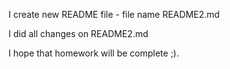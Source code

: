 I create new README file - file name README2.md

I did all changes on README2.md

I hope that homework will be complete ;).